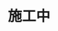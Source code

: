 ---
title: 施工中
description: 紧张努力（可能）施工中
image:

# Badge style
style:
    background: "#2a9d8f"
    color: "#fff"
---